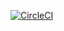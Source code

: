 [![CircleCI](https://circleci.com/gh/mouadino/journey.svg?style=svg)](https://circleci.com/gh/mouadino/journey)